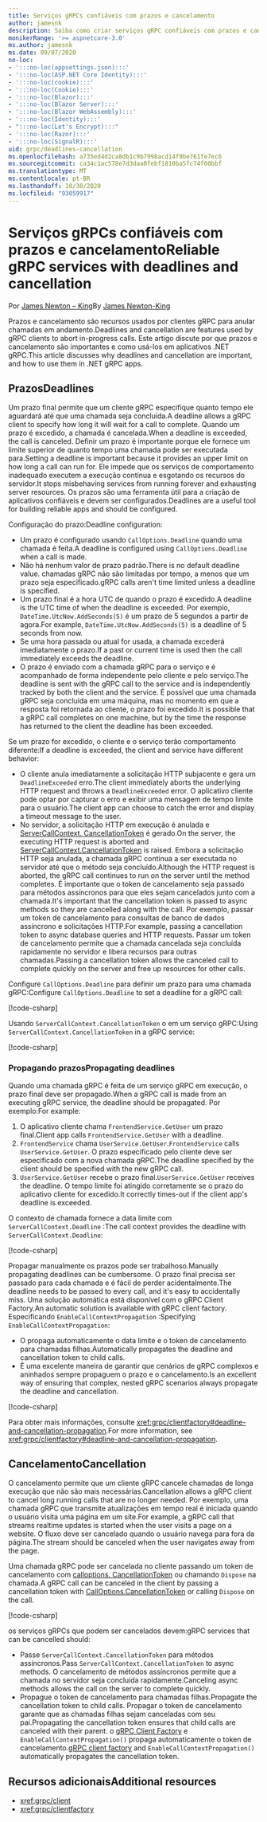```yaml
---
title: Serviços gRPCs confiáveis com prazos e cancelamento
author: jamesnk
description: Saiba como criar serviços gRPC confiáveis com prazos e cancelamento no .NET.
monikerRange: '>= aspnetcore-3.0'
ms.author: jamesnk
ms.date: 09/07/2020
no-loc:
- ':::no-loc(appsettings.json):::'
- ':::no-loc(ASP.NET Core Identity):::'
- ':::no-loc(cookie):::'
- ':::no-loc(Cookie):::'
- ':::no-loc(Blazor):::'
- ':::no-loc(Blazor Server):::'
- ':::no-loc(Blazor WebAssembly):::'
- ':::no-loc(Identity):::'
- ":::no-loc(Let's Encrypt):::"
- ':::no-loc(Razor):::'
- ':::no-loc(SignalR):::'
uid: grpc/deadlines-cancellation
ms.openlocfilehash: a735ed4d2ca8db1c9b7998acd14f9be761fe7ec6
ms.sourcegitcommit: ca34c1ac578e7d3daa0febf1810ba5fc74f60bbf
ms.translationtype: MT
ms.contentlocale: pt-BR
ms.lasthandoff: 10/30/2020
ms.locfileid: "93059917"
---
```

# <a name="reliable-grpc-services-with-deadlines-and-cancellation"></a><span data-ttu-id="f9be5-103">Serviços gRPCs confiáveis com prazos e cancelamento</span><span class="sxs-lookup"><span data-stu-id="f9be5-103">Reliable gRPC services with deadlines and cancellation</span></span>

<span data-ttu-id="f9be5-104">Por [James Newton – King](https://twitter.com/jamesnk)</span><span class="sxs-lookup"><span data-stu-id="f9be5-104">By [James Newton-King](https://twitter.com/jamesnk)</span></span>

<span data-ttu-id="f9be5-105">Prazos e cancelamento são recursos usados por clientes gRPC para anular chamadas em andamento.</span><span class="sxs-lookup"><span data-stu-id="f9be5-105">Deadlines and cancellation are features used by gRPC clients to abort in-progress calls.</span></span> <span data-ttu-id="f9be5-106">Este artigo discute por que prazos e cancelamento são importantes e como usá-los em aplicativos .NET gRPC.</span><span class="sxs-lookup"><span data-stu-id="f9be5-106">This article discusses why deadlines and cancellation are important, and how to use them in .NET gRPC apps.</span></span>

## <a name="deadlines"></a><span data-ttu-id="f9be5-107">Prazos</span><span class="sxs-lookup"><span data-stu-id="f9be5-107">Deadlines</span></span>

<span data-ttu-id="f9be5-108">Um prazo final permite que um cliente gRPC especifique quanto tempo ele aguardará até que uma chamada seja concluída.</span><span class="sxs-lookup"><span data-stu-id="f9be5-108">A deadline allows a gRPC client to specify how long it will wait for a call to complete.</span></span> <span data-ttu-id="f9be5-109">Quando um prazo é excedido, a chamada é cancelada.</span><span class="sxs-lookup"><span data-stu-id="f9be5-109">When a deadline is exceeded, the call is canceled.</span></span> <span data-ttu-id="f9be5-110">Definir um prazo é importante porque ele fornece um limite superior de quanto tempo uma chamada pode ser executada para.</span><span class="sxs-lookup"><span data-stu-id="f9be5-110">Setting a deadline is important because it provides an upper limit on how long a call can run for.</span></span> <span data-ttu-id="f9be5-111">Ele impede que os serviços de comportamento inadequado executem a execução contínua e esgotando os recursos do servidor.</span><span class="sxs-lookup"><span data-stu-id="f9be5-111">It stops misbehaving services from running forever and exhausting server resources.</span></span> <span data-ttu-id="f9be5-112">Os prazos são uma ferramenta útil para a criação de aplicativos confiáveis e devem ser configurados.</span><span class="sxs-lookup"><span data-stu-id="f9be5-112">Deadlines are a useful tool for building reliable apps and should be configured.</span></span>

<span data-ttu-id="f9be5-113">Configuração do prazo:</span><span class="sxs-lookup"><span data-stu-id="f9be5-113">Deadline configuration:</span></span>

* <span data-ttu-id="f9be5-114">Um prazo é configurado usando `CallOptions.Deadline` quando uma chamada é feita.</span><span class="sxs-lookup"><span data-stu-id="f9be5-114">A deadline is configured using `CallOptions.Deadline` when a call is made.</span></span>
* <span data-ttu-id="f9be5-115">Não há nenhum valor de prazo padrão.</span><span class="sxs-lookup"><span data-stu-id="f9be5-115">There is no default deadline value.</span></span> <span data-ttu-id="f9be5-116">chamadas gRPC não são limitadas por tempo, a menos que um prazo seja especificado.</span><span class="sxs-lookup"><span data-stu-id="f9be5-116">gRPC calls aren't time limited unless a deadline is specified.</span></span>
* <span data-ttu-id="f9be5-117">Um prazo final é a hora UTC de quando o prazo é excedido.</span><span class="sxs-lookup"><span data-stu-id="f9be5-117">A deadline is the UTC time of when the deadline is exceeded.</span></span> <span data-ttu-id="f9be5-118">Por exemplo, `DateTime.UtcNow.AddSeconds(5)` é um prazo de 5 segundos a partir de agora.</span><span class="sxs-lookup"><span data-stu-id="f9be5-118">For example, `DateTime.UtcNow.AddSeconds(5)` is a deadline of 5 seconds from now.</span></span>
* <span data-ttu-id="f9be5-119">Se uma hora passada ou atual for usada, a chamada excederá imediatamente o prazo.</span><span class="sxs-lookup"><span data-stu-id="f9be5-119">If a past or current time is used then the call immediately exceeds the deadline.</span></span>
* <span data-ttu-id="f9be5-120">O prazo é enviado com a chamada gRPC para o serviço e é acompanhado de forma independente pelo cliente e pelo serviço.</span><span class="sxs-lookup"><span data-stu-id="f9be5-120">The deadline is sent with the gRPC call to the service and is independently tracked by both the client and the service.</span></span> <span data-ttu-id="f9be5-121">É possível que uma chamada gRPC seja concluída em uma máquina, mas no momento em que a resposta foi retornada ao cliente, o prazo foi excedido.</span><span class="sxs-lookup"><span data-stu-id="f9be5-121">It is possible that a gRPC call completes on one machine, but by the time the response has returned to the client the deadline has been exceeded.</span></span>

<span data-ttu-id="f9be5-122">Se um prazo for excedido, o cliente e o serviço terão comportamento diferente:</span><span class="sxs-lookup"><span data-stu-id="f9be5-122">If a deadline is exceeded, the client and service have different behavior:</span></span>

* <span data-ttu-id="f9be5-123">O cliente anula imediatamente a solicitação HTTP subjacente e gera um `DeadlineExceeded` erro.</span><span class="sxs-lookup"><span data-stu-id="f9be5-123">The client immediately aborts the underlying HTTP request and throws a `DeadlineExceeded` error.</span></span> <span data-ttu-id="f9be5-124">O aplicativo cliente pode optar por capturar o erro e exibir uma mensagem de tempo limite para o usuário.</span><span class="sxs-lookup"><span data-stu-id="f9be5-124">The client app can choose to catch the error and display a timeout message to the user.</span></span>
* <span data-ttu-id="f9be5-125">No servidor, a solicitação HTTP em execução é anulada e [ServerCallContext. CancellationToken](xref:System.Threading.CancellationToken) é gerado.</span><span class="sxs-lookup"><span data-stu-id="f9be5-125">On the server, the executing HTTP request is aborted and [ServerCallContext.CancellationToken](xref:System.Threading.CancellationToken) is raised.</span></span> <span data-ttu-id="f9be5-126">Embora a solicitação HTTP seja anulada, a chamada gRPC continua a ser executada no servidor até que o método seja concluído.</span><span class="sxs-lookup"><span data-stu-id="f9be5-126">Although the HTTP request is aborted, the gRPC call continues to run on the server until the method completes.</span></span> <span data-ttu-id="f9be5-127">É importante que o token de cancelamento seja passado para métodos assíncronos para que eles sejam cancelados junto com a chamada.</span><span class="sxs-lookup"><span data-stu-id="f9be5-127">It's important that the cancellation token is passed to async methods so they are cancelled along with the call.</span></span> <span data-ttu-id="f9be5-128">Por exemplo, passar um token de cancelamento para consultas de banco de dados assíncrono e solicitações HTTP.</span><span class="sxs-lookup"><span data-stu-id="f9be5-128">For example, passing a cancellation token to async database queries and HTTP requests.</span></span> <span data-ttu-id="f9be5-129">Passar um token de cancelamento permite que a chamada cancelada seja concluída rapidamente no servidor e libera recursos para outras chamadas.</span><span class="sxs-lookup"><span data-stu-id="f9be5-129">Passing a cancellation token allows the canceled call to complete quickly on the server and free up resources for other calls.</span></span>

<span data-ttu-id="f9be5-130">Configure `CallOptions.Deadline` para definir um prazo para uma chamada gRPC:</span><span class="sxs-lookup"><span data-stu-id="f9be5-130">Configure `CallOptions.Deadline` to set a deadline for a gRPC call:</span></span>

[!code-csharp[](~/grpc/deadlines-cancellation/deadline-client.cs?highlight=7,12)]

<span data-ttu-id="f9be5-131">Usando `ServerCallContext.CancellationToken` o em um serviço gRPC:</span><span class="sxs-lookup"><span data-stu-id="f9be5-131">Using `ServerCallContext.CancellationToken` in a gRPC service:</span></span>

[!code-csharp[](~/grpc/deadlines-cancellation/deadline-server.cs?highlight=5)]

### <a name="propagating-deadlines"></a><span data-ttu-id="f9be5-132">Propagando prazos</span><span class="sxs-lookup"><span data-stu-id="f9be5-132">Propagating deadlines</span></span>

<span data-ttu-id="f9be5-133">Quando uma chamada gRPC é feita de um serviço gRPC em execução, o prazo final deve ser propagado.</span><span class="sxs-lookup"><span data-stu-id="f9be5-133">When a gRPC call is made from an executing gRPC service, the deadline should be propagated.</span></span> <span data-ttu-id="f9be5-134">Por exemplo:</span><span class="sxs-lookup"><span data-stu-id="f9be5-134">For example:</span></span>

1. <span data-ttu-id="f9be5-135">O aplicativo cliente chama `FrontendService.GetUser` um prazo final.</span><span class="sxs-lookup"><span data-stu-id="f9be5-135">Client app calls `FrontendService.GetUser` with a deadline.</span></span>
2. <span data-ttu-id="f9be5-136">`FrontendService` chama `UserService.GetUser`.</span><span class="sxs-lookup"><span data-stu-id="f9be5-136">`FrontendService` calls `UserService.GetUser`.</span></span> <span data-ttu-id="f9be5-137">O prazo especificado pelo cliente deve ser especificado com a nova chamada gRPC.</span><span class="sxs-lookup"><span data-stu-id="f9be5-137">The deadline specified by the client should be specified with the new gRPC call.</span></span>
3. <span data-ttu-id="f9be5-138">`UserService.GetUser` recebe o prazo final.</span><span class="sxs-lookup"><span data-stu-id="f9be5-138">`UserService.GetUser` receives the deadline.</span></span> <span data-ttu-id="f9be5-139">O tempo limite foi atingido corretamente se o prazo do aplicativo cliente for excedido.</span><span class="sxs-lookup"><span data-stu-id="f9be5-139">It correctly times-out if the client app's deadline is exceeded.</span></span>

<span data-ttu-id="f9be5-140">O contexto de chamada fornece a data limite com `ServerCallContext.Deadline` :</span><span class="sxs-lookup"><span data-stu-id="f9be5-140">The call context provides the deadline with `ServerCallContext.Deadline`:</span></span>

[!code-csharp[](~/grpc/deadlines-cancellation/deadline-propagate.cs?highlight=7)]

<span data-ttu-id="f9be5-141">Propagar manualmente os prazos pode ser trabalhoso.</span><span class="sxs-lookup"><span data-stu-id="f9be5-141">Manually propagating deadlines can be cumbersome.</span></span> <span data-ttu-id="f9be5-142">O prazo final precisa ser passado para cada chamada e é fácil de perder acidentalmente.</span><span class="sxs-lookup"><span data-stu-id="f9be5-142">The deadline needs to be passed to every call, and it's easy to accidentally miss.</span></span> <span data-ttu-id="f9be5-143">Uma solução automática está disponível com o gRPC Client Factory.</span><span class="sxs-lookup"><span data-stu-id="f9be5-143">An automatic solution is available with gRPC client factory.</span></span> <span data-ttu-id="f9be5-144">Especificando `EnableCallContextPropagation` :</span><span class="sxs-lookup"><span data-stu-id="f9be5-144">Specifying `EnableCallContextPropagation`:</span></span>

* <span data-ttu-id="f9be5-145">O propaga automaticamente o data limite e o token de cancelamento para chamadas filhas.</span><span class="sxs-lookup"><span data-stu-id="f9be5-145">Automatically propagates the deadline and cancellation token to child calls.</span></span>
* <span data-ttu-id="f9be5-146">É uma excelente maneira de garantir que cenários de gRPC complexos e aninhados sempre propaguem o prazo e o cancelamento.</span><span class="sxs-lookup"><span data-stu-id="f9be5-146">Is an excellent way of ensuring that complex, nested gRPC scenarios always propagate the deadline and cancellation.</span></span>

[!code-csharp[](~/grpc/deadlines-cancellation/clientfactory-propagate.cs?highlight=6)]

<span data-ttu-id="f9be5-147">Para obter mais informações, consulte <xref:grpc/clientfactory#deadline-and-cancellation-propagation>.</span><span class="sxs-lookup"><span data-stu-id="f9be5-147">For more information, see <xref:grpc/clientfactory#deadline-and-cancellation-propagation>.</span></span>

## <a name="cancellation"></a><span data-ttu-id="f9be5-148">Cancelamento</span><span class="sxs-lookup"><span data-stu-id="f9be5-148">Cancellation</span></span>

<span data-ttu-id="f9be5-149">O cancelamento permite que um cliente gRPC cancele chamadas de longa execução que não são mais necessárias.</span><span class="sxs-lookup"><span data-stu-id="f9be5-149">Cancellation allows a gRPC client to cancel long running calls that are no longer needed.</span></span> <span data-ttu-id="f9be5-150">Por exemplo, uma chamada gRPC que transmite atualizações em tempo real é iniciada quando o usuário visita uma página em um site.</span><span class="sxs-lookup"><span data-stu-id="f9be5-150">For example, a gRPC call that streams realtime updates is started when the user visits a page on a website.</span></span> <span data-ttu-id="f9be5-151">O fluxo deve ser cancelado quando o usuário navega para fora da página.</span><span class="sxs-lookup"><span data-stu-id="f9be5-151">The stream should be canceled when the user navigates away from the page.</span></span>

<span data-ttu-id="f9be5-152">Uma chamada gRPC pode ser cancelada no cliente passando um token de cancelamento com [calloptions. CancellationToken](xref:System.Threading.CancellationToken) ou chamando `Dispose` na chamada.</span><span class="sxs-lookup"><span data-stu-id="f9be5-152">A gRPC call can be canceled in the client by passing a cancellation token with [CallOptions.CancellationToken](xref:System.Threading.CancellationToken) or calling `Dispose` on the call.</span></span>

[!code-csharp[](~/grpc/deadlines-cancellation/cancellation-client.cs?highlight=19)]

<span data-ttu-id="f9be5-153">os serviços gRPCs que podem ser cancelados devem:</span><span class="sxs-lookup"><span data-stu-id="f9be5-153">gRPC services that can be cancelled should:</span></span>
* <span data-ttu-id="f9be5-154">Passe `ServerCallContext.CancellationToken` para métodos assíncronos.</span><span class="sxs-lookup"><span data-stu-id="f9be5-154">Pass `ServerCallContext.CancellationToken` to async methods.</span></span> <span data-ttu-id="f9be5-155">O cancelamento de métodos assíncronos permite que a chamada no servidor seja concluída rapidamente.</span><span class="sxs-lookup"><span data-stu-id="f9be5-155">Canceling async methods allows the call on the server to complete quickly.</span></span>
* <span data-ttu-id="f9be5-156">Propague o token de cancelamento para chamadas filhas.</span><span class="sxs-lookup"><span data-stu-id="f9be5-156">Propagate the cancellation token to child calls.</span></span> <span data-ttu-id="f9be5-157">Propagar o token de cancelamento garante que as chamadas filhas sejam canceladas com seu pai.</span><span class="sxs-lookup"><span data-stu-id="f9be5-157">Propagating the cancellation token ensures that child calls are canceled with their parent.</span></span> <span data-ttu-id="f9be5-158">o [gRPC Client Factory](xref:grpc/clientfactory) e `EnableCallContextPropagation()` propaga automaticamente o token de cancelamento.</span><span class="sxs-lookup"><span data-stu-id="f9be5-158">[gRPC client factory](xref:grpc/clientfactory) and `EnableCallContextPropagation()` automatically propagates the cancellation token.</span></span>

## <a name="additional-resources"></a><span data-ttu-id="f9be5-159">Recursos adicionais</span><span class="sxs-lookup"><span data-stu-id="f9be5-159">Additional resources</span></span>

* <xref:grpc/client>
* <xref:grpc/clientfactory>
